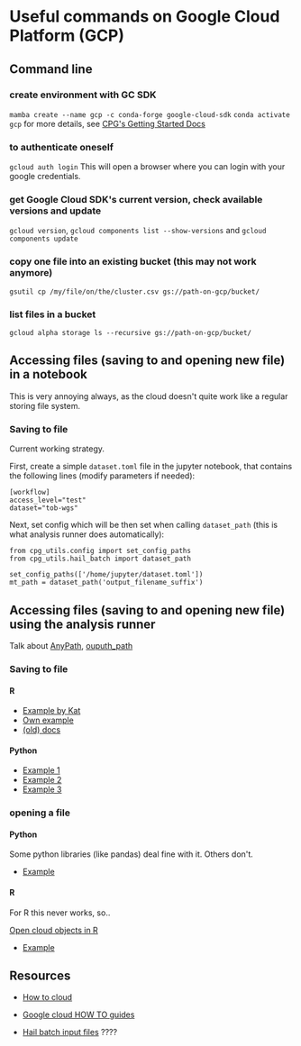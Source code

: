 # Useful commands on Google Cloud Platform (GCP)

## Command line

### create environment with GC SDK 
```mamba create --name gcp -c conda-forge google-cloud-sdk```
```conda activate gcp```
for more details, see [CPG's Getting Started Docs](https://github.com/populationgenomics/team-docs/blob/main/getting_started.md)

### to authenticate oneself
```gcloud auth login```
This will open a browser where you can login with your google credentials.

### get Google Cloud SDK's current version, check available versions and update
```gcloud version```, ```gcloud components list --show-versions``` and ```gcloud components update```

### copy one file into an existing bucket (this may not work anymore)
```gsutil cp /my/file/on/the/cluster.csv gs://path-on-gcp/bucket/```

### list files in a bucket
```gcloud alpha storage ls --recursive gs://path-on-gcp/bucket/```

## Accessing files (saving to and opening new file) in a notebook
This is very annoying always, as the cloud doesn't quite work like a regular storing file system.

### Saving to file

Current working strategy.

First, create a simple ```dataset.toml``` file in the jupyter notebook, that contains the following lines (modify parameters if needed):
```
[workflow]
access_level="test"
dataset="tob-wgs"
```

Next, set config which will be then set when calling ```dataset_path``` (this is what analysis runner does automatically):
```
from cpg_utils.config import set_config_paths
from cpg_utils.hail_batch import dataset_path

set_config_paths(['/home/jupyter/dataset.toml'])
mt_path = dataset_path('output_filename_suffix')
```

## Accessing files (saving to and opening new file) using the analysis runner

Talk about [AnyPath](), [ouputh_path]()

### Saving to file

#### R
* [Example by Kat](https://github.com/populationgenomics/tx-adapt/blob/find_ta_candidates/ta_candidates/get_ta_candidates.R)
* [Own example](https://github.com/populationgenomics/tob-wgs/blob/get-variants/scripts/rv_expression_association/simulate/test_SKAT.R#L208-L218)
* [(old) docs](https://github.com/populationgenomics/analysis-runner/blob/main/examples/r/script.R#L23)

#### Python
* [Example 1](https://github.com/populationgenomics/tob-wgs/blob/rare-variant-association/scripts/rv_expression_association/get_gene_set.py#L50)
* [Example 2](https://github.com/populationgenomics/tob-wgs/blob/get-variants/scripts/rv_expression_association/get_vep_variants.py#L59-L74)
* [Example 3](https://github.com/populationgenomics/tob-wgs/blob/rare-variant-association/scripts/rv_expression_association/plot/plot_alt_af.py#L63)

### opening a file

#### Python
Some python libraries (like pandas) deal fine with it.
Others don't.

* [Example](https://github.com/populationgenomics/tob-wgs/blob/get-variants/scripts/rv_expression_association/get_vep_variants.py#L9-L10)

#### R
For R this never works, so..

[Open cloud objects in R](https://cran.r-project.org/web/packages/googleCloudStorageR/vignettes/googleCloudStorageR.html)

* [Example](https://github.com/populationgenomics/tob-wgs/blob/get-variants/scripts/rv_expression_association/run_SKAT.R)



## Resources
* [How to cloud](https://github.com/danking/hail-cloud-docs/blob/master/how-to-cloud.md)
* [Google cloud HOW TO guides](https://cloud.google.com/storage/docs/how-to)


* [Hail batch input files](https://hail.is/docs/batch/tutorial.html#input-files) ????
